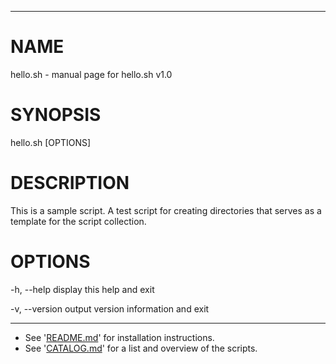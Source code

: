 <!--- This file is auto-generated by `make catalog`. Do not edit manually. -->

* * *
# NAME

hello.sh - manual page for hello.sh v1.0

# SYNOPSIS

hello.sh [OPTIONS]

# DESCRIPTION

This  is  a  sample  script.  A test script for creating directories that serves as a template for the
script collection.

# OPTIONS

-h, --help
       display this help and exit

-v, --version
       output version information and exit


* * *
- See '[README.md](../README.md)' for installation instructions.
- See '[CATALOG.md](CATALOG.md)' for a list and overview of the scripts.
